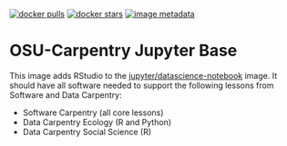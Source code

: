 [![docker pulls](https://img.shields.io/docker/pulls/osucarpentry/jupyter-base.svg)](https://hub.docker.com/r/osucarpentry/jupyter-base/)
[![docker stars](https://img.shields.io/docker/stars/osucarpentry/jupyter-base.svg)](https://hub.docker.com/r/osucarpentry/jupyter-base/)
[![image metadata](https://images.microbadger.com/badges/image/osucarpentry/jupyter-base.svg)](https://microbadger.com/images/osucarpentry/jupyter-base "osucarpentry/jupyter-base image metadata")

# OSU-Carpentry Jupyter Base

This image adds RStudio to the [jupyter/datascience-notebook](https://hub.docker.com/r/jupyter/datascience-notebook/) image. It should have all software needed to support the following lessons from Software and Data Carpentry:
- Software Carpentry (all core lessons)
- Data Carpentry Ecology (R and Python)
- Data Carpentry Social Science (R)
